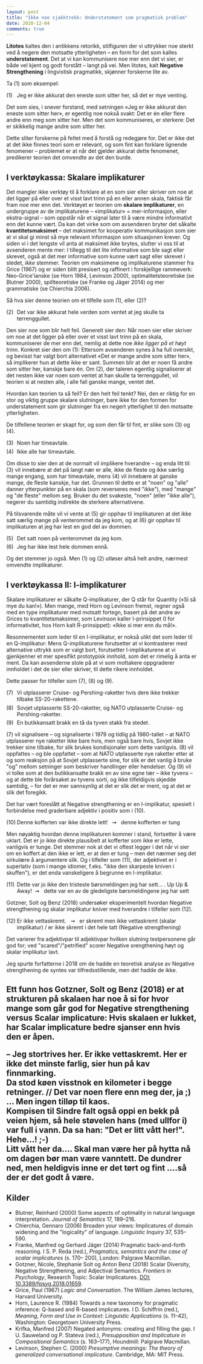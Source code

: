 ```yaml
---
layout: post
title: "Ikke noe sjakktrekk: Understatement som pragmatisk problem"
date: 2020-12-04
comments: true
---
```

<style>
  ol {
  margin-left: 0;
  padding-left: 0;
}
ol li {
  display: block;
  margin-bottom: .4em;
  margin-left: 2em;
}
ol li::before {
  display: inline-block;
  content: "(" counter(item) ") ";
  counter-increment: item;
  width: 2em;
  margin-left: -2em;
}
figcaption {
    color: #333;
    text-align: center;
    font-family: Optima, Candara, Calibri, Arial, sans-serif;
    font-size: .8em;
  line-height: 1.2em;
}	
  .zoom:hover {
  -ms-transform: scale(3); /* IE 9 */
  -webkit-transform: scale(3); /* Safari 3-8 */
  transform: scale(2); 
  transform-origin: 100% 0%;
}
  .small {
  font-variant: small-caps;
}
</style>

<div class="ingress"><p><b>Litotes</b> kaltes den i antikkens retorikk, stilfiguren der vi uttrykker noe sterkt ved å negere den motsatte ytterligheten – en form for det som kalles <b>understatement</b>. Det at vi kan kommunisere noe mer enn det vi sier, er både vel kjent og godt forstått – langt på vei. Men litotes, kalt <b>Negative Strengthening</b> i lingvistisk pragmatikk, skjønner forskerne lite av.</p></div>
<p>Ta (1) som eksempel: </p>
<ol style="margin-top: .4em"><li>Jeg er ikke akkurat den eneste som sitter her, så det er mye venting.
</li></ol>
<p>Det som sies, i snever forstand, med setningen &laquo;Jeg er ikke akkurat den eneste som sitter her&raquo;, er egentlig noe nokså svakt: Det er én eller flere andre enn meg som sitter her. Men det som kommuniseres, er sterkere: Det er skikkelig mange andre som sitter her.</p>
<p>Dette sliter forskerne på feltet med å forstå og redegjøre for. Det er ikke det at det ikke finnes teori som er relevant, og som fint kan forklare lignende fenomener – problemet er at når det gjelder akkurat dette fenomenet, predikerer teorien det omvendte av det den burde.</p>
<h2 style="margin-top: 1.5em">I verktøykassa: Skalare implikaturer</h2>
<p>Det mangler ikke verktøy til å forklare at en som sier eller skriver om noe at det ligger på eller over et visst lavt trinn på en eller annen skala, faktisk får fram noe mer enn det. Verktøyet er teorien om <b>skalare implikaturer</b>, en undergruppe av de implikaturene – &laquo;implikatur&raquo; = mer-informasjon, eller ekstra-signal – som oppstår når et signal later til å være mindre informativt enn det kunne vært. Da kan det virke som om avsenderen bryter det såkalte <b>kvantitetsmaksimet</b> – det maksimet for kooperativ kommunikasjon som sier at vi skal gi minst så mye relevant informasjon som situasjonen krever. Og siden vi i det lengste vil anta at maksimet ikke brytes, slutter vi oss til at avsenderen mente mer: I tillegg til det lite informative som ble sagt eller skrevet, også at det mer informative som kunne vært sagt eller skrevet i stedet, <i>ikke</i> stemmer. Teorien om maksimene og implikaturene stammer fra Grice (1967) og er siden blitt presisert og raffinert i forskjellige rammeverk: Neo-Grice'ianske (se Horn 1984, Levinson 2000), optimalitetsteoretiske (se Blutner 2000), spillteoretiske (se Franke og Jäger 2014) og mer grammatiske (se Chierchia 2006).</p>
<p>Så hva sier denne teorien om et tilfelle som (1), eller (2)?
</p>
<ol style="margin-top: .4em; counter-reset: item 1"><li>Det var ikke akkurat hele verden som ventet at jeg skulle ta terrenggullet.
  </li></ol>
  <p>Den sier noe som blir helt feil. Generelt sier den: Når noen sier eller skriver om noe at det ligger på eller over et visst lavt trinn på en skala, kommuniserer de mer enn det, nemlig at dette noe <i>ikke ligger på et høyt trinn</i>. Konkret sier den om (1): Ettersom avsenderen synes å ha full oversikt, og bevisst har valgt bort alternativet &laquo;Det er mange andre som sitter her&raquo;, så implikerer hun at dette ikke er sant. Summen blir at det er noen få andre som sitter her, kanskje bare én. Om (2), der taleren  egentlig signaliserer at det nesten ikke var noen som ventet at han skulle ta terrenggullet, vil teorien si at nesten alle, i alle fall ganske mange, ventet det. 
  </p>
  <p>Hvordan kan teorien ta så feil? Er den helt feil tenkt? Nei, den er riktig for en stor og viktig gruppe skalare slutninger, bare ikke for den formen for understatement som gir slutninger fra en negert ytterlighet til den motsatte ytterligheten.
  </p>
  <p>De tilfellene teorien er skapt for, og som den får til fint, er slike som (3) og (4).</p>
<ol style="margin-top: .4em; counter-reset: item 2">
  <li>Noen har timeavtale.</li>
  <li>Ikke alle har timeavtale.</li></ol>
  <p>Om disse to sier den at de normalt vil implikere hverandre – og enda litt til: (3) vil innebære at det på langt nær er alle, ikke de fleste og ikke særlig mange engang, som har timeavtale, mens (4) vil innebære at ganske mange, de fleste kanskje, har det. Grunnen til dette er at "noen" og "alle" danner ytterpunkter på en skala (som reverseres med "ikke"), med "mange" og "de fleste" mellom seg. Bruker du det svakeste, "noen" (eller "ikke alle"), negerer du samtidig indirekte de sterkere alternativene.</p>
  <p>På tilsvarende måte vil vi vente at (5) gir opphav til implikaturen at det ikke satt særlig mange på venterommet da jeg kom, og at (6) gir opphav til implikaturen at jeg har lest en god del av dommen.</p>
  <ol style="margin-top: .4em; counter-reset: item 4"><li>Det satt noen på venterommet da jeg kom.
  </li>
<li>Jeg har ikke lest hele dommen ennå.
  </li></ol>
  <p>Og det stemmer jo også. Men (1) og (2) utløser altså helt andre, nærmest omvendte implikaturer.</p>
  <h2 style="margin-top: 1.5em">I verktøykassa II: I-implikaturer</h2>
  <p>Skalare implikaturer er såkalte Q-implikaturer, der Q står for Quantity (&laquo;Si så mye du kan!&raquo;). Men mange, med Horn og Levinson fremst, regner også med en type implikaturer med motsatt fortegn, basert på det andre av Grices to kvantitetsmaksimer, som Levinson kaller I-prinsippet (I for informativitet, hos Horn kalt R-prinsippet): &laquo;Ikke si mer enn du må!&raquo;.
  </p>
  <p>Resonnementet som leder til en I-implikatur, er nokså ulikt det som leder til en Q-implikatur: Mens Q-implikaturene forutsetter at vi kontrasterer med alternative uttrykk som er valgt bort, forutsetter I-implikaturene at vi gjenkjenner et mer spesifikt prototypisk innhold, som det er rimelig å anta er ment. Da kan avsenderne stole på at vi som mottakere oppgraderer innholdet i det de sier eller skriver, til dette rikere innholdet.
  </p><p>Dette passer for tilfeller som (7), (8) og (9).</p>
<ol style="margin-top: .4em; counter-reset: item 6"><li>Vi utplasserer Cruise- og Pershing-raketter hvis dere ikke trekker tilbake SS-20-rakettene.
  </li>
  <li>Sovjet utplasserte SS-20-raketter, og NATO utplasserte Cruise- og Pershing-raketter.</li>
  <li>En butikkansatt brakk en tå da tyven stakk fra stedet.
  </li></ol>
  <p>(7) vil signalisere – og signaliserte i 1979 og tidlig på 1980-tallet – at NATO utplasserer nye raketter ikke bare hvis, men også bare hvis, Sovjet ikke trekker sine tilbake, for slik brukes kondisjonaler som dette vanligvis. (8) vil oppfattes – og ble oppfattet – som at NATO utplasserte nye raketter etter at og som reaksjon på at Sovjet utplasserte sine, for slik er det vanlig å bruke "og" mellom setninger som beskriver handlinger eller hendelser. Og (9) vil vi tolke som at den butikkansatte brakk en av sine egne tær – ikke tyvens – og at dette ble forårsaket av tyvens sorti, og ikke tilfeldigvis skjedde samtidig, – for det er mer sannsynlig at det er slik det er ment, og at det er slik det foregikk.
  </p>
  <p>Det har vært foreslått at Negative strengthening er en I-implikatur, spesielt i forbindelse med graderbare adjektiv i positiv som i (10).</p>
  <ol style="margin-top: .4em; counter-reset: item 9"><li>Denne kofferten var ikke direkte lett! &nbsp; &#8669; &nbsp; denne kofferten er tung
  </li></ol>
  <p>Men nøyaktig hvordan denne implikaturen kommer i stand, fortsetter å være uklart. Det er jo ikke direkte plausibelt at kofferter som ikke er lette, vanligvis er tunge. Det stemmer nok at det vi oftest legger i det når vi sier om en koffert at den ikke er lett, er at den er tung – men det nærmer seg det sirkulære å argumentere slik. Og i tilfeller som (11), der adjektivet er i superlativ (som i mange idiomer, f.eks. "ikke den skarpeste kniven i skuffen"), er det enda vanskeligere å begrunne en I-implikatur.
  </p>
  <ol style="margin-top: .4em; counter-reset: item 10"><li>Dette var jo ikke den tristeste børsmeldingen jeg har sett… . Up Up & Away!&nbsp; &#8669; &nbsp; dette var en av de gledeligste børsmeldingene jeg har sett
  </li></ol>
  <p>Gotzner, Solt og Benz (2018) undersøker eksperimentelt hvordan Negative strengthening og skalar implikatur kniver med hverandre i tilfeller som (12).</p>
  <ol style="margin-top: .4em; counter-reset: item 11"><li>Er ikke vettaskremt. &nbsp; &#8669; &nbsp; er skremt men ikke vettaskremt (skalar implikatur) / er ikke skremt i det hele tatt (Negative strengthening)
  </li></ol>
  <p>Det varierer fra adjektivpar til adjektivpar hvilken slutning testpersonene går god for; ved "scared"/"petrified" scorer Negative srengthening høyt og skalar implikatur lavt.</p><p>Jeg spurte forfatterne i 2018 om de hadde en teoretisk analyse av Negative strengthening de syntes var tilfredsstillende, men det hadde de ikke.</p>
  <h2>
  <p>Ett funn hos Gotzner, Solt og Benz (2018) er at strukturen på skalaen har noe å si for hvor mange som går god for Negative strengthening versus Scalar implicature: Hvis skalaen er lukket, har Scalar implicature bedre sjanser enn hvis den er åpen. </p>
  <p>– Jeg stortrives her. Er ikke vettaskremt. Her er ikke det minste farlig, sier hun på kav finnmarking.
  <br/>
  Da stod køen visstnok en kilometer i begge retninger. // Det var noen flere enn meg der, ja  ;) ... 
Men ingen tilløp til kaos. <br/>
  Kompisen til Sindre falt også oppi en bekk på veien hjem, så hele støvelen hans (med ullfor i) var full i vann. Da sa han: "Det er litt vått her!". Hehe...! ;-)
  <br/>
  Litt vått her da.... Skal man være her på hytta nå om dagen bør man være vanntett. De dundrer ned, men heldigvis inne er det tørt og fint ....så der er det godt å være.</p>
  <p>
  
  

<h2>Kilder</h2>
<ul id="pubs">
  <li>Blutner, Reinhard (2000) Some aspects of optimality in natural language interpretation. <i>Journal of Semantics</i> 17, 189–216.
  </li>
  <li>Chierchia, Gennaro (2006) Broaden your views: Implicatures of domain widening and the "logicality" of language. <i>Linguistic Inquiry</i> 37, 535–590.
  </li>
  <li>Franke, Manfred og Gerhard Jäger (2014) Pragmatic back-and-forth reasoning. I S. P. Reda (red.), <i>Pragmatics, semantics and the case of scalar implicatures</i> (s. 170– 200), London: Palgrave Macmillan.</li>
  <li>Gotzner, Nicole, Stephanie Solt og Anton Benz (2018) Scalar Diversity, Negative Strengthening, and Adjectival Semantics. <i>Frontiers in Psychology</i>, Research Topic: Scalar Implicatures. <a href="https://doi.org/10.3389/fpsyg.2018.01659">DOI: 10.3389/fpsyg.2018.01659</a>.</li>
  <li>Grice, Paul (1967) <i>Logic and Conversation</i>. The William James lectures, Harvard University.</li>
  <li>Horn, Laurence R. (1984) Towards a new taxonomy for pragmatic inference: Q-based and R-based implicatures. I D. Schiffrin (red.), <i>Meaning, Form and Use in Context: Linguistic Applications</i> (s. 11–42), Washington: Georgetown University Press.
  </li>
  <li>Krifka, Manfred (2007) Negated antonyms: creating and filling the gap. I U. Sauweland og P. Stateva (red.), <i>Presupposition and Implicature in Compositional Semantics</i> (s. 163–177), Houndmill: Palgrave Macmillan.
  </li>
  <li>Levinson, Stephen C. (2000) <i>Presumptive meanings: The theory of generalized conversational implicature</i>. Cambridge, MA: MIT Press.</li>
  </ul>
